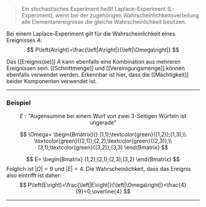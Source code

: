 >Ein stochastisches Experiment heißt Laplace-Experiment (L-Experiment), wenn bei der zugehörigen Wahrscheinlichkeitsverteilung alle Elementarereignisse die gleiche Wahrscheinlichkeit besitzen.

Bei einem Laplace-Experiment gilt für die Wahrscheinlichkeit eines Ereignisses $A$:
$$
P\left(A\right)=\frac{\left|A\right|}{\left|\Omega\right|}
$$

Das [[Ereignis(se)]] $A$ kann ebenfalls eine Kombination aus mehreren Ereignissen sein. [[Schnittmenge]] und [[Vereinigungsmenge]] können ebenfalls verwendet werden. Erkennbar ist hier, dass die [[Mächtigkeit]] beider Komponenten verwendet ist.

---
### Beispiel
$$
E:\text{"Augensumme bei einem Wurf von zwei 3-Seitigen Würfeln ist ungerade"}
$$

$$
\Omega=
\begin{Bmatrix}{}
	(1,1);\textcolor{green}{(1,2)};(1,3);\\
	\textcolor{green}{(2,1)};(2,2);\textcolor{green}{(2,3)};\\
	(3,1);\textcolor{green}{(3,2)};(3,3)
\end{Bmatrix}
$$

$$
E=
\begin{Bmatrix}
	(1,2);(2,1);(2,3);(3,2)
\end{Bmatrix}
$$
Folglich ist $\left|\Omega\right|=9$ und $\left|E\right|=4$. Die Wahrscheinlichkeit, dass das Ereignis also eintrifft ist daher:
$$
P\left(E\right)=\frac{\left|E\right|}{\left|\Omega\right|}=\frac{4}{9}=0,\overline{4}
$$


---
